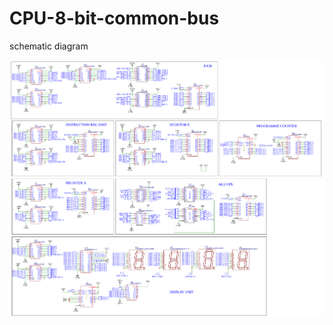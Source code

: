 # CPU-8-bit-common-bus

schematic diagram

![alt text](https://github.com/praveendhananjaya/CPU-8-bit-common-bus/blob/main/doc/Schematic_8BitComputer_2021-05-04.png?raw=true)
